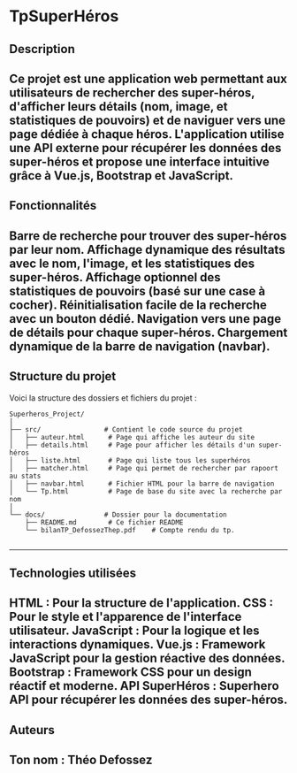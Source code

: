 # TpSuperHéros


## Description
Ce projet est une application web permettant aux utilisateurs de rechercher des super-héros, d'afficher leurs détails (nom, image, et statistiques de pouvoirs) et de naviguer vers une page dédiée à chaque héros. L'application utilise une API externe pour récupérer les données des super-héros et propose une interface intuitive grâce à Vue.js, Bootstrap et JavaScript.
---


## Fonctionnalités
Barre de recherche pour trouver des super-héros par leur nom.
Affichage dynamique des résultats avec le nom, l'image, et les statistiques des super-héros.
Affichage optionnel des statistiques de pouvoirs (basé sur une case à cocher).
Réinitialisation facile de la recherche avec un bouton dédié.
Navigation vers une page de détails pour chaque super-héros.
Chargement dynamique de la barre de navigation (navbar).
---


## Structure du projet
Voici la structure des dossiers et fichiers du projet :

```
Superheros_Project/
│
├── src/                # Contient le code source du projet
│   ├── auteur.html      # Page qui affiche les auteur du site 
│   ├── details.html     # Page pour afficher les détails d'un super-héros
│   ├── liste.html       # Page qui liste tous les superhéros
│   ├── matcher.html     # Page qui permet de rechercher par rapoort au stats
│   ├── navbar.html      # Fichier HTML pour la barre de navigation
│   └── Tp.html          # Page de base du site avec la recherche par nom  
│
└── docs/               # Dossier pour la documentation
    ├── README.md        # Ce fichier README
    └── bilanTP_DefossezThep.pdf    # Compte rendu du tp.
    
```
---


## Technologies utilisées
HTML : Pour la structure de l'application.
CSS : Pour le style et l'apparence de l'interface utilisateur.
JavaScript : Pour la logique et les interactions dynamiques.
Vue.js : Framework JavaScript pour la gestion réactive des données.
Bootstrap : Framework CSS pour un design réactif et moderne.
API SuperHéros : Superhero API pour récupérer les données des super-héros.
---


## Auteurs
Ton nom : Théo Defossez 
---

